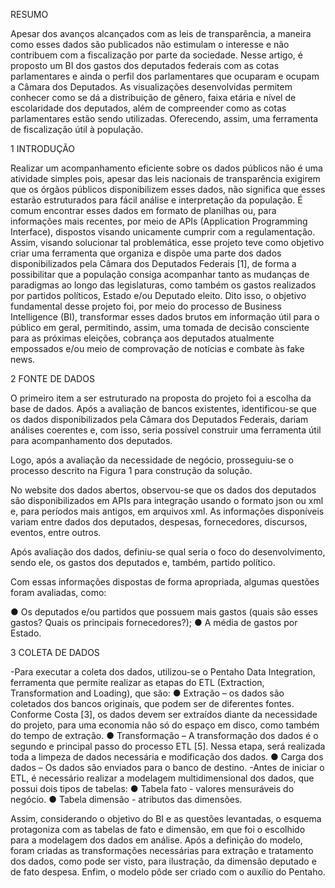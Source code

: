 RESUMO

Apesar dos avanços alcançados com as leis de transparência, a maneira como esses dados são publicados não estimulam o interesse e não contribuem com a fiscalização por parte da sociedade. Nesse artigo, é proposto um BI dos gastos dos deputados federais com as cotas parlamentares e ainda o perfil dos parlamentares que ocuparam e ocupam a Câmara dos Deputados. As visualizações desenvolvidas permitem conhecer como se dá a distribuição de gênero, faixa etária e nível de escolaridade dos deputados, além de compreender como as cotas parlamentares estão sendo utilizadas. Oferecendo, assim, uma ferramenta de fiscalização útil à população.

1 INTRODUÇÃO
 
Realizar um acompanhamento eficiente sobre os dados públicos não é uma atividade simples pois, apesar das leis nacionais de transparência exigirem que os órgãos públicos disponibilizem esses dados, não significa que esses estarão estruturados para fácil análise e interpretação da população.
É comum encontrar esses dados em formato de planilhas ou, para informações mais recentes, por meio de APIs (Application Programming Interface), dispostos visando unicamente cumprir com a regulamentação.
Assim, visando solucionar tal problemática, esse projeto teve como objetivo criar uma ferramenta que organiza e dispõe uma parte dos dados disponibilizados pela Câmara dos Deputados Federais [1], de forma a possibilitar que a população consiga acompanhar tanto as mudanças de paradigmas ao longo das legislaturas, como também os gastos realizados por partidos políticos, Estado e/ou Deputado eleito. 
Dito isso, o objetivo fundamental desse projeto foi, por meio do processo de Business Intelligence (BI), transformar esses dados brutos em informação útil para o público em geral, permitindo, assim, uma tomada de decisão consciente para as próximas eleições, cobrança aos deputados atualmente empossados e/ou meio de comprovação de notícias e combate às fake news. 

2 FONTE DE DADOS

 O primeiro item a ser estruturado na proposta do projeto foi a escolha da base de dados. Após a avaliação de bancos existentes, identificou-se que os dados disponibilizados pela Câmara dos Deputados Federais, dariam análises coerentes e, com isso, seria possível construir uma ferramenta útil para acompanhamento dos deputados.

Logo, após a avaliação da necessidade de negócio, prosseguiu-se o processo descrito na Figura 1 para construção da solução.

No website dos dados abertos, observou-se que os dados dos deputados são disponibilizados em APIs para integração usando o formato json ou xml e, para períodos mais antigos, em arquivos xml. As informações disponíveis variam entre dados dos deputados, despesas, fornecedores, discursos, eventos, entre outros. 

Após avaliação dos dados, definiu-se qual seria o foco do desenvolvimento, sendo ele, os gastos dos deputados e, também, partido político.  

Com essas informações dispostas de forma apropriada, algumas questões foram avaliadas, como:

 ●           Os deputados e/ou partidos que possuem mais gastos (quais são esses gastos? Quais os principais fornecedores?);
 ●           A média de gastos por Estado.
 
3 COLETA DE DADOS

-Para executar a coleta dos dados, utilizou-se o Pentaho Data Integration, ferramenta que permite realizar as etapas do ETL (Extraction, Transformation and Loading), que são:
 ●           Extração – os dados são coletados dos bancos originais, que podem ser de diferentes fontes. Conforme Costa [3], os dados devem ser extraídos diante da necessidade do projeto, para uma economia não só do espaço em disco, como também do tempo de extração.
 ●           Transformação – A transformação dos dados é o segundo e principal passo do processo ETL [5]. Nessa etapa, será realizada toda a limpeza de dados necessária e modificação dos dados.
 ●           Carga dos dados – Os dados são enviados para o banco de destino.
-Antes de iniciar o ETL, é necessário realizar a modelagem multidimensional dos dados, que possui dois tipos de tabelas:
 ●           Tabela fato - valores mensuráveis do negócio. 
 ●           Tabela dimensão - atributos das dimensões.

Assim, considerando o objetivo do BI e as questões levantadas, o esquema protagoniza com as tabelas de fato e dimensão, em que foi o escolhido para a modelagem dos dados em análise.
Após a definição do modelo, foram criadas as transformações necessárias para extração e tratamento dos dados, como pode ser visto, para ilustração, da dimensão deputado e de fato despesa.
Enfim, o modelo pôde ser criado com o auxílio do Pentaho.
